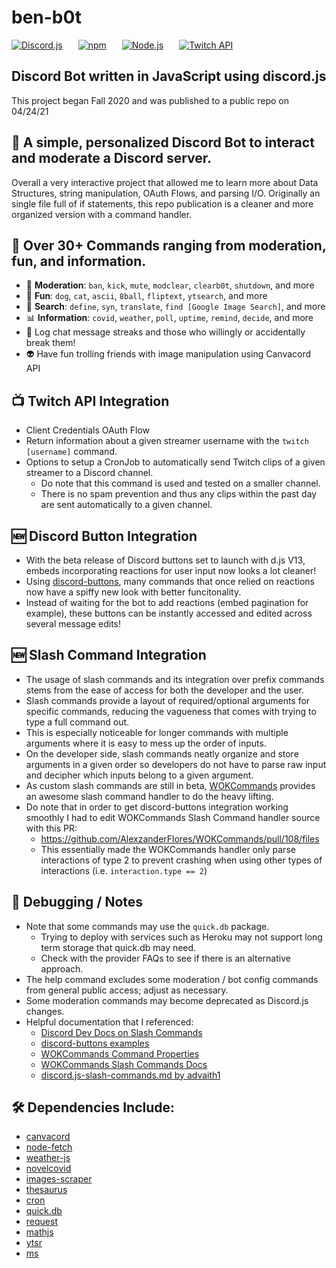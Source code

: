 # ben-b0t
[![Discord.js](https://img.shields.io/badge/discord.js-v12-blue?style=for-the-badge&logo=discord)](https://www.npmjs.com/package/discord.js)
   [![npm](https://img.shields.io/badge/npm-v7.15.1-red?style=for-the-badge&logo=npm)](https://docs.npmjs.com/downloading-and-installing-node-js-and-npm)
   [![Node.js](https://img.shields.io/badge/Node.js-v16.3.0-brightgreen?style=for-the-badge&logo=nodejs)](https://dev.twitch.tv/docs/)
   [![Twitch API](https://img.shields.io/badge/Twitch%20API-Doc-blueviolet?style=for-the-badge&logo=twitch)](https://dev.twitch.tv/docs/)


## Discord Bot written in JavaScript using discord.js
This project began Fall 2020 and was published to a public repo on 04/24/21


## 🤖 A simple, personalized Discord Bot to interact and moderate a Discord server. 

Overall a very interactive project that allowed me to learn more about Data Structures, string manipulation, OAuth Flows, and parsing I/O.
Originally an single file full of if statements, this repo publication is a cleaner and more organized version with a command handler.

## 👾 Over 30+ Commands ranging from moderation, fun, and information.
* 🚨 **Moderation**: `ban`, `kick`, `mute`, `modclear`, `clearb0t`, `shutdown`, and more
* 🎊 **Fun**: `dog`, `cat`, `ascii`, `8ball`, `fliptext`, `ytsearch`, and more
* 🔎 **Search**: `define`, `syn`, `translate`, `find [Google Image Search]`, and more
* 📊 **Information**: `covid`, `weather`, `poll`, `uptime`, `remind`, `decide`, and more
* 💬 Log chat message streaks and those who willingly or accidentally break them!
* 👽 Have fun trolling friends with image manipulation using Canvacord API


## 📺 Twitch API Integration
* Client Credentials OAuth Flow
* Return information about a given streamer username with the `twitch [username]` command.
* Options to setup a CronJob to automatically send Twitch clips of a given streamer to a Discord channel.
  * Do note that this command is used and tested on a smaller channel.
  * There is no spam prevention and thus any clips within the past day are sent automatically to a given channel.

## 🆕 Discord Button Integration
*  With the beta release of Discord buttons set to launch with d.js V13, embeds incorporating reactions for user input now looks a lot cleaner!
*  Using [discord-buttons](https://www.npmjs.com/package/discord-buttons), many commands that once relied on reactions now have a spiffy new look with better funcitonality.
*  Instead of waiting for the bot to add reactions (embed pagination for example), these buttons can be instantly accessed and edited across several message edits!

## 🆕 Slash Command Integration
* The usage of slash commands and its integration over prefix commands stems from the ease of access for both the developer and the user.
* Slash commands provide a layout of required/optional arguments for specific commands, reducing the vagueness that comes with trying to type a full command out.
* This is especially noticeable for longer commands with multiple arguments where it is easy to mess up the order of inputs.
* On the developer side, slash commands neatly organize and store arguments in a given order so developers do not have to parse raw input and decipher which inputs belong to a given argument.
* As custom slash commands are still in beta, [WOKCommands](https://docs.wornoffkeys.com/commands/slash-commands) provides an awesome slash command handler to do the heavy lifting.
* Do note that in order to get discord-buttons integration working smoothly I had to edit WOKCommands Slash Command handler source with this PR:
  * https://github.com/AlexzanderFlores/WOKCommands/pull/108/files
  * This essentially made the WOKCommands handler only parse interactions of type 2 to prevent crashing when using other types of interactions (i.e. `interaction.type == 2`)

## 🧰 Debugging / Notes
* Note that some commands may use the `quick.db` package.
  * Trying to deploy with services such as Heroku may not support long term storage that quick.db may need.
  * Check with the provider FAQs to see if there is an alternative approach.
* The help command excludes some moderation / bot config commands from general public access; adjust as necessary.
* Some moderation commands may become deprecated as Discord.js changes.
* Helpful documentation that I referenced:
  * [Discord Dev Docs on Slash Commands](https://discord.com/developers/docs/interactions/slash-commands)
  * [discord-buttons examples](https://github.com/discord-buttons/discord-buttons/blob/main/examples.md)
  * [WOKCommands Command Properties](https://docs.wornoffkeys.com/commands/commands)
  * [WOKCommands Slash Commands Docs](https://docs.wornoffkeys.com/commands/slash-commands)
  * [discord.js-slash-commands.md by advaith1](https://gist.github.com/advaith1/287e69c3347ef5165c0dbde00aa305d2)

## 🛠 Dependencies Include:
* [canvacord](https://canvacord.js.org/#/)
* [node-fetch](https://www.npmjs.com/package/node-fetch)
* [weather-js](https://www.npmjs.com/package/weather-js)
* [novelcovid](https://www.npmjs.com/package/novelcovid)
* [images-scraper](https://www.npmjs.com/package/images-scraper)
* [thesaurus](https://www.npmjs.com/package/thesaurus)
* [cron](https://www.npmjs.com/package/cron)
* [quick.db](https://www.npmjs.com/package/quick.db)
* [request](https://www.npmjs.com/package/request)
* [mathjs](https://www.npmjs.com/package/mathjs)
* [ytsr](https://www.npmjs.com/package/ytsr)
* [ms](https://www.npmjs.com/package/ms)


